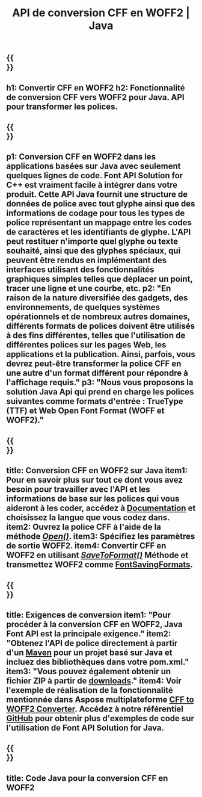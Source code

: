 ﻿---
translation: true
template: /_templates/conversion-child-java.md
title: API de conversion CFF en WOFF2 | Java
description: Convertissez CFF en WOFF à l'aide de l'API Java sous Windows et Linux. Intégrez cette fonctionnalité native de conversion de polices CFF vers WOFF dans votre propre solution.
keywords: cff à woff2 java api, solution cff2woff2 java, cff à woff2 java
url: /java/conversion/cff-to-woff2/
family: font
platformtag: java
feature: conversion
otherformats: TTF WOFF
---

{{<section banner>}}
---
h1: Convertir CFF en WOFF2
h2: Fonctionnalité de conversion CFF vers WOFF2 pour Java. API pour transformer les polices.
---

{{<section overview>}}
---
p1: Conversion CFF en WOFF2 dans les applications basées sur Java avec seulement quelques lignes de code. Font API Solution for С++ est vraiment facile à intégrer dans votre produit. Cette API Java fournit une structure de données de police avec tout glyphe ainsi que des informations de codage pour tous les types de police représentant un mappage entre les codes de caractères et les identifiants de glyphe. L'API peut restituer n'importe quel glyphe ou texte souhaité, ainsi que des glyphes spéciaux, qui peuvent être rendus en implémentant des interfaces utilisant des fonctionnalités graphiques simples telles que déplacer un point, tracer une ligne et une courbe, etc.
p2: "En raison de la nature diversifiée des gadgets, des environnements, de quelques systèmes opérationnels et de nombreux autres domaines, différents formats de polices doivent être utilisés à des fins différentes, telles que l'utilisation de différentes polices sur les pages Web, les applications et la publication. Ainsi, parfois, vous devrez peut-être transformer la police CFF en une autre d'un format différent pour répondre à l'affichage requis."
p3: "Nous vous proposons la solution Java Api qui prend en charge les polices suivantes comme formats d'entrée : TrueType (TTF) et Web Open Font Format (WOFF et WOFF2)."
---

{{<section feature1>}}
---
title: Conversion CFF en WOFF2 sur Java
item1: Pour en savoir plus sur tout ce dont vous avez besoin pour travailler avec l'API et les informations de base sur les polices qui vous aideront à les coder, accédez à [Documentation](https://docs.aspose.com/font/) et choisissez la langue que vous codez dans.
item2: Ouvrez la police CFF à l'aide de la méthode [*Open()*](https://reference.aspose.com/font/java/com.aspose.font/Font#open-com.aspose.font.FontDefinition-).
item3: Spécifiez les paramètres de sortie WOFF2.
item4: Convertir CFF en WOFF2 en utilisant [*SaveToFormat()*](https://reference.aspose.com/font/java/com.aspose.font/Font#saveToFormat-java.io.OutputStream-com.aspose.font.FontSavingFormats-) Méthode et transmettez WOFF2 comme [FontSavingFormats](https://reference.aspose.com/font/java/com.aspose.font/FontSavingFormats).
---

{{<section feature2>}}
---
title: Exigences de conversion
item1: "Pour procéder à la conversion CFF en WOFF2, Java Font API est la principale exigence."
item2: "Obtenez l'API de police directement à partir d'un [Maven](https://repository.aspose.com/webapp/#/artifacts/browse/tree/General/repo/com/aspose/aspose-font) pour un projet basé sur Java et incluez des bibliothèques dans votre pom.xml."
item3: "Vous pouvez également obtenir un fichier ZIP à partir de [downloads](https://downloads.aspose.com/font/java)."
item4: Voir l'exemple de réalisation de la fonctionnalité mentionnée dans Aspose multiplateforme [CFF to WOFF2 Converter](https://products.aspose.app/font/conversion/cff-to-woff2). Accédez à notre référentiel [GitHub](https://github.com/aspose-font/Aspose.Font-Documentation/tree/master/java-examples) pour obtenir plus d'exemples de code sur l'utilisation de Font API Solution for Java.
---

{{<section codeexample>}}
---
title: Code Java pour la conversion CFF en WOFF2
---